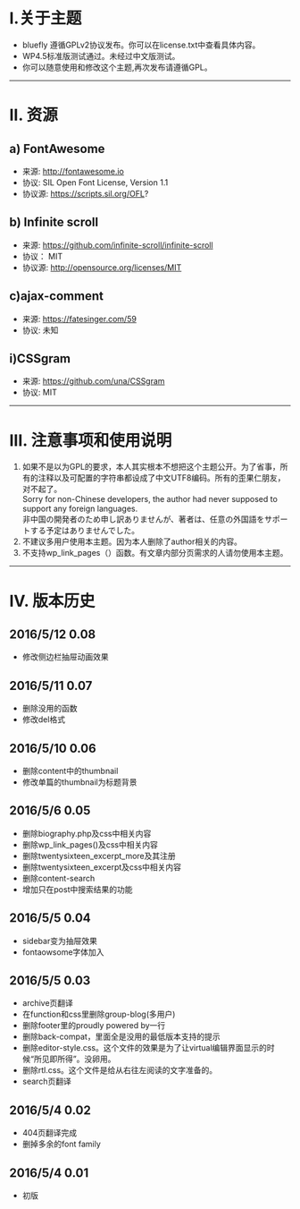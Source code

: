 # I.关于主题 #

- bluefly 遵循GPLv2协议发布。你可以在license.txt中查看具体内容。
- WP4.5标准版测试通过。未经过中文版测试。
- 你可以随意使用和修改这个主题,再次发布请遵循GPL。

----------

# II. 资源 #

## a) FontAwesome ##
- 来源: http://fontawesome.io
- 协议: SIL Open Font License, Version 1.1
- 协议源: https://scripts.sil.org/OFL?

## b) Infinite scroll ##
- 来源: https://github.com/infinite-scroll/infinite-scroll
- 协议： MIT
- 协议源: http://opensource.org/licenses/MIT

## c)ajax-comment ##
- 来源: https://fatesinger.com/59
- 协议: 未知

## i)CSSgram ##
- 来源: https://github.com/una/CSSgram
- 协议: MIT

----------

# III. 注意事项和使用说明 #
1. 如果不是以为GPL的要求，本人其实根本不想把这个主题公开。为了省事，所有的注释以及可配置的字符串都设成了中文UTF8编码。所有的歪果仁朋友，对不起了。    
	Sorry for non-Chinese developers, the author had never supposed to support any foreign languages.     
	非中国の開発者のため申し訳ありませんが、著者は、任意の外国語をサポートする予定はありませんでした。
2. 不建议多用户使用本主题。因为本人删除了author相关的内容。
3. 不支持wp_link_pages（）函数。有文章内部分页需求的人请勿使用本主题。


----------

# IV. 版本历史 #
## 2016/5/12 0.08 ##
- 修改侧边栏抽屉动画效果

## 2016/5/11 0.07 ##
- 删除没用的函数
- 修改del格式

## 2016/5/10 0.06 ##
- 删除content中的thumbnail
- 修改单篇的thumbnail为标题背景

## 2016/5/6 0.05 ##
- 删除biography.php及css中相关内容
- 删除wp_link_pages()及css中相关内容
- 删除twentysixteen_excerpt_more及其注册
- 删除twentysixteen_excerpt及css中相关内容
- 删除content-search
- 增加只在post中搜索结果的功能

## 2016/5/5 0.04 ##
- sidebar变为抽屉效果
- fontaowsome字体加入

## 2016/5/5 0.03 ##

- archive页翻译
- 在function和css里删除group-blog(多用户)
- 删除footer里的proudly powered by一行
- 删除back-compat，里面全是没用的最低版本支持的提示
- 删除editor-style.css。这个文件的效果是为了让virtual编辑界面显示的时候“所见即所得”。没卵用。
- 删除rtl.css。这个文件是给从右往左阅读的文字准备的。
- search页翻译

## 2016/5/4 0.02 ##

- 404页翻译完成
- 删掉多余的font family

## 2016/5/4 0.01 ##

- 初版